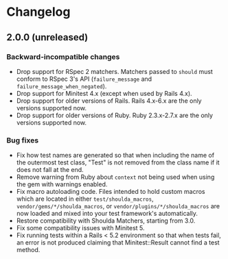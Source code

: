 # Changelog

## 2.0.0 (unreleased)

### Backward-incompatible changes

* Drop support for RSpec 2 matchers. Matchers passed to `should` must conform
  to RSpec 3's API (`failure_message` and `failure_message_when_negated`).
* Drop support for Minitest 4.x (except when used by Rails 4.x).
* Drop support for older versions of Rails. Rails 4.x-6.x are the
  only versions supported now.
* Drop support for older versions of Ruby. Ruby 2.3.x-2.7.x are the only
  versions supported now.

### Bug fixes

* Fix how test names are generated so that when including the name of the
  outermost test class, "Test" is not removed from the class name if it does not
  fall at the end.
* Remove warning from Ruby about `context` not being used when using the gem
  with warnings enabled.
* Fix macro autoloading code. Files intended to hold custom macros which are
  located in either `test/shoulda_macros`, `vendor/gems/*/shoulda_macros`, or
  `vendor/plugins/*/shoulda_macros` are now loaded and mixed into your test
  framework's automatically.
* Restore compatibility with Shoulda Matchers, starting from 3.0.
* Fix some compatibility issues with Minitest 5.
* Fix running tests within a Rails < 5.2 environment so that when tests fail, an
  error is not produced claiming that Minitest::Result cannot find a test
  method.
